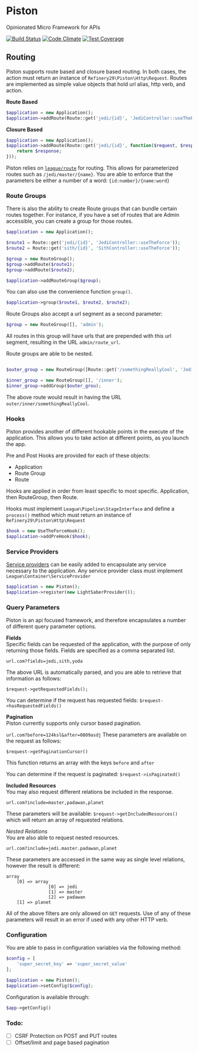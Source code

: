 # Piston
Opinionated Micro Framework for APIs

[![Build Status](https://travis-ci.org/refinery29/piston.svg?branch=master)](https://travis-ci.org/refinery29/piston) [![Code Climate](https://codeclimate.com/github/refinery29/piston/badges/gpa.svg)](https://codeclimate.com/github/refinery29/piston) [![Test Coverage](https://codeclimate.com/github/refinery29/piston/badges/coverage.svg)](https://codeclimate.com/github/refinery29/piston/coverage)

## Routing

Piston supports route based and closure based routing. In both cases, the action must return an instance of `Refinery29\Piston\Http\Request`. Routes are implemented as simple value objects that hold url alias, http verb, and action. 

**Route Based**
```php
$application = new Application();
$application->addRoute(Route::get('jedi/{id}', 'JediController::useTheForce'));
```

**Closure Based**
```php
$application = new Application();
$application->addRoute(Route::get('jedi/{id}', function($request, $response) {
	return $response;
}));
```

Piston relies on [`league/route`](http://route.thephpleague.com/) for routing. This allows for parameterized routes such as `/jedi/master/{name}`. You are able to enforce that the parameters be either a number of a word: `{id:number}/{name:word}`

### Route Groups
There is also the ability to create Route groups that can bundle certain routes together. For instance, if you have a set of routes that are Admin accessible, you can create a group for those routes. 

```php
$application = new Application();

$route1 = Route::get('jedi/{id}', 'JediController::useTheForce'));
$route2 = Route::get('sith/{id}', 'SithController::useTheForce'));

$group = new RouteGroup();
$group->addRoute($route1);
$group->addRoute($route2);

$application->addRouteGroup($group);
```

You can also use the convenience function `group()`. 

```php
$application->group($route1, $route2, $route2);
```

Route Groups also accept a url segment as a second parameter: 

```php
$group = new RouteGroup([], 'admin');
```
All routes in this group will have urls that are prepended with this url segment, resulting in the URL `admin/route_url`.

Route groups are able to be nested. 

```php 

$outer_group = new RouteGroup([Route::get('/somethingReallyCool', 'JediController::UseTheFource')], 'outer', ;

$inner_group = new RouteGroup([], '/inner');
$inner_group->addGroup($outer_grou);
```

The above route would result in having the URL `outer/inner/somethingReallyCool`. 

### Hooks
Piston provides another of different hookable points in the execute of the application. This allows you to take action at different points, as you launch the app. 

Pre and Post Hooks are provided for each of these objects:   
- Application   
- Route Group  
- Route   

Hooks are applied in order from least specific to most specific. Application, then RouteGroup, then Route. 

Hooks must implement `League\Pipeline\StageInterface` and define a `process()` method which must return an instance of `Refinery29\Piston\Http\Request`

```php
$hook = new UseTheForceHook();
$application->addPreHook($hook);
```

### Service Providers
[Service providers](http://container.thephpleague.com/service-providers/) can be easily added to encapsulate any service necessary to the application. Any service provider class must implement `League\Container\ServiceProvider`

```php
$application = new Piston();
$application->register(new LightSaberProvider());
```

### Query Parameters
Piston is an api focused framework, and therefore encapsulates a number of different query parameter options. 

**Fields**  
Specific fields can be requested of the application, with the purpose of only returning those fields. Fields are specified as a comma separated list.

`url.com?fields=jedi,sith,yoda`

The above URL is automatically parsed, and you are able to retrieve that information as follows: 

`$request->getRequestedFields();`

You can determine if the request has requested fields: 
`$request->hasRequestedFields()`

**Pagination**  
Piston currently supports only cursor based pagination. 

`url.com?before=124ksl&after=0809asdj`
These parameters are available on the request as follows:  

`$request->getPaginationCursor()`  

This function returns an array with the keys `before` and `after`

You can determine if the request is paginated: 
`$request->isPaginated()`

**Included Resources**    
You may also request different relations be included in the response. 

`url.com?include=master,padawan,planet`

These parameters will be available:
`$request->getIncludedResources()` which will return an array of requested relations.

*Nested Relations*    
You are also able to request nested resources. 

`url.com?include=jedi.master.padawan,planet`

These parameters are accessed in the same way as single level relations, however the result is different:

```
array 
	[0] => array 
   				[0] => jedi
   				[1] => master
   				[2] => padawan
   	[1] => planet
```


All of the above filters are only allowed on `GET` requests. Use of any of these parameters will result in an error if used with any other HTTP verb.

### Configuration
You are able to pass in configuration variables via the following method:  

```php
$config = [
    'super_secret_key' => 'super_secret_value'
];

$application = new Piston();
$application->setConfig($config);
```

Configuration is available through: 

```php
$app->getConfig()
```

### Todo:
- [ ] CSRF Protection on POST and PUT routes
- [ ] Offset/limit and page based pagination
